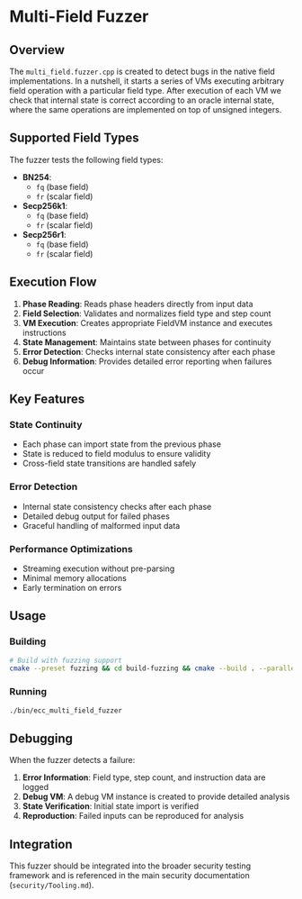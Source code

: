 # Multi-Field Fuzzer

## Overview

The `multi_field.fuzzer.cpp` is created to detect bugs in the native field implementations. In a nutshell, it starts a series of VMs executing arbitrary field operation with a particular field type. After execution of each VM we check that internal state is correct according to an oracle internal state, where the same operations are implemented on top of unsigned integers.

## Supported Field Types

The fuzzer tests the following field types:

- **BN254**: 
  - `fq` (base field)
  - `fr` (scalar field)
- **Secp256k1**:
  - `fq` (base field) 
  - `fr` (scalar field)
- **Secp256r1**:
  - `fq` (base field)
  - `fr` (scalar field)

## Execution Flow

1. **Phase Reading**: Reads phase headers directly from input data
2. **Field Selection**: Validates and normalizes field type and step count
3. **VM Execution**: Creates appropriate FieldVM instance and executes instructions
4. **State Management**: Maintains state between phases for continuity
5. **Error Detection**: Checks internal state consistency after each phase
6. **Debug Information**: Provides detailed error reporting when failures occur

## Key Features

### State Continuity
- Each phase can import state from the previous phase
- State is reduced to field modulus to ensure validity
- Cross-field state transitions are handled safely

### Error Detection
- Internal state consistency checks after each phase
- Detailed debug output for failed phases
- Graceful handling of malformed input data

### Performance Optimizations
- Streaming execution without pre-parsing
- Minimal memory allocations
- Early termination on errors

## Usage

### Building
```bash
# Build with fuzzing support
cmake --preset fuzzing && cd build-fuzzing && cmake --build . --parallel --target ecc_multi_field_fuzzer
```

### Running
```bash
./bin/ecc_multi_field_fuzzer
```
## Debugging

When the fuzzer detects a failure:

1. **Error Information**: Field type, step count, and instruction data are logged
2. **Debug VM**: A debug VM instance is created to provide detailed analysis
3. **State Verification**: Initial state import is verified
4. **Reproduction**: Failed inputs can be reproduced for analysis

## Integration

This fuzzer should be integrated into the broader security testing framework and is referenced in the main security documentation (`security/Tooling.md`).
